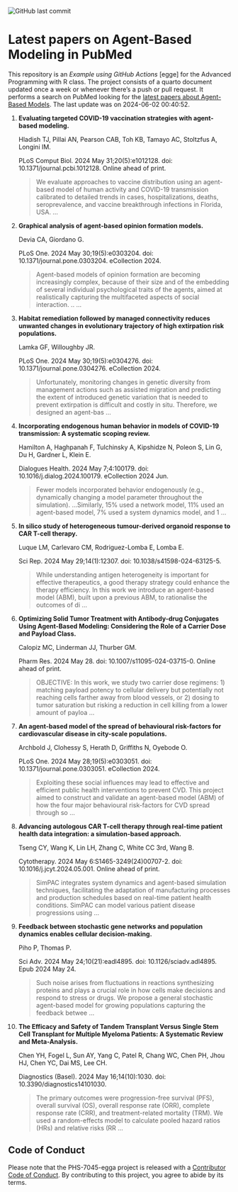 ![GitHub last
commit](https://img.shields.io/github/last-commit/UofUEpiBio/PHS-7045-egga.png)

# Latest papers on Agent-Based Modeling in PubMed

This repository is an *Example using GitHub Actions* \[egge\] for the
Advanced Programming with R class. The project consists of a quarto
document updated once a week or whenever there’s a push or pull request.
It performs a search on PubMed looking for the <a
href="https://pubmed.ncbi.nlm.nih.gov/?term=agent-based+model&amp;sort=date"
target="_blank">latest papers about Agent-Based Models</a>. The last
update was on 2024-06-02 00:40:52.

<div class="cell">

</div>

1.  **Evaluating targeted COVID-19 vaccination strategies with
    agent-based modeling.**

    Hladish TJ, Pillai AN, Pearson CAB, Toh KB, Tamayo AC, Stoltzfus A,
    Longini IM.

    PLoS Comput Biol. 2024 May 31;20(5):e1012128. doi:
    10.1371/journal.pcbi.1012128. Online ahead of print.

    > We evaluate approaches to vaccine distribution using an
    > agent-based model of human activity and COVID-19 transmission
    > calibrated to detailed trends in cases, hospitalizations, deaths,
    > seroprevalence, and vaccine breakthrough infections in Florida,
    > USA. …

2.  **Graphical analysis of agent-based opinion formation models.**

    Devia CA, Giordano G.

    PLoS One. 2024 May 30;19(5):e0303204. doi:
    10.1371/journal.pone.0303204. eCollection 2024.

    > Agent-based models of opinion formation are becoming increasingly
    > complex, because of their size and of the embedding of several
    > individual psychological traits of the agents, aimed at
    > realistically capturing the multifaceted aspects of social
    > interaction. .. …

3.  **Habitat remediation followed by managed connectivity reduces
    unwanted changes in evolutionary trajectory of high extirpation risk
    populations.**

    Lamka GF, Willoughby JR.

    PLoS One. 2024 May 30;19(5):e0304276. doi:
    10.1371/journal.pone.0304276. eCollection 2024.

    > Unfortunately, monitoring changes in genetic diversity from
    > management actions such as assisted migration and predicting the
    > extent of introduced genetic variation that is needed to prevent
    > extirpation is difficult and costly in situ. Therefore, we
    > designed an agent-bas …

4.  **Incorporating endogenous human behavior in models of COVID-19
    transmission: A systematic scoping review.**

    Hamilton A, Haghpanah F, Tulchinsky A, Kipshidze N, Poleon S, Lin G,
    Du H, Gardner L, Klein E.

    Dialogues Health. 2024 May 7;4:100179. doi:
    10.1016/j.dialog.2024.100179. eCollection 2024 Jun.

    > Fewer models incorporated behavior endogenously (e.g., dynamically
    > changing a model parameter throughout the simulation). …Similarly,
    > 15% used a network model, 11% used an agent-based model, 7% used a
    > system dynamics model, and 1 …

5.  **In silico study of heterogeneous tumour-derived organoid response
    to CAR T-cell therapy.**

    Luque LM, Carlevaro CM, Rodriguez-Lomba E, Lomba E.

    Sci Rep. 2024 May 29;14(1):12307. doi: 10.1038/s41598-024-63125-5.

    > While understanding antigen heterogeneity is important for
    > effective therapeutics, a good therapy strategy could enhance the
    > therapy efficiency. In this work we introduce an agent-based model
    > (ABM), built upon a previous ABM, to rationalise the outcomes of
    > di …

6.  **Optimizing Solid Tumor Treatment with Antibody-drug Conjugates
    Using Agent-Based Modeling: Considering the Role of a Carrier Dose
    and Payload Class.**

    Calopiz MC, Linderman JJ, Thurber GM.

    Pharm Res. 2024 May 28. doi: 10.1007/s11095-024-03715-0. Online
    ahead of print.

    > OBJECTIVE: In this work, we study two carrier dose regimens: 1)
    > matching payload potency to cellular delivery but potentially not
    > reaching cells farther away from blood vessels, or 2) dosing to
    > tumor saturation but risking a reduction in cell killing from a
    > lower amount of payloa …

7.  **An agent-based model of the spread of behavioural risk-factors for
    cardiovascular disease in city-scale populations.**

    Archbold J, Clohessy S, Herath D, Griffiths N, Oyebode O.

    PLoS One. 2024 May 28;19(5):e0303051. doi:
    10.1371/journal.pone.0303051. eCollection 2024.

    > Exploiting these social influences may lead to effective and
    > efficient public health interventions to prevent CVD. This project
    > aimed to construct and validate an agent-based model (ABM) of how
    > the four major behavioural risk-factors for CVD spread through so
    > …

8.  **Advancing autologous CAR T-cell therapy through real-time patient
    health data integration: a simulation-based approach.**

    Tseng CY, Wang K, Lin LH, Zhang C, White CC 3rd, Wang B.

    Cytotherapy. 2024 May 6:S1465-3249(24)00707-2. doi:
    10.1016/j.jcyt.2024.05.001. Online ahead of print.

    > SimPAC integrates system dynamics and agent-based simulation
    > techniques, facilitating the adaptation of manufacturing processes
    > and production schedules based on real-time patient health
    > conditions. SimPAC can model various patient disease progressions
    > using …

9.  **Feedback between stochastic gene networks and population dynamics
    enables cellular decision-making.**

    Piho P, Thomas P.

    Sci Adv. 2024 May 24;10(21):eadl4895. doi: 10.1126/sciadv.adl4895.
    Epub 2024 May 24.

    > Such noise arises from fluctuations in reactions synthesizing
    > proteins and plays a crucial role in how cells make decisions and
    > respond to stress or drugs. We propose a general stochastic
    > agent-based model for growing populations capturing the feedback
    > betwee …

10. **The Efficacy and Safety of Tandem Transplant Versus Single Stem
    Cell Transplant for Multiple Myeloma Patients: A Systematic Review
    and Meta-Analysis.**

    Chen YH, Fogel L, Sun AY, Yang C, Patel R, Chang WC, Chen PH, Jhou
    HJ, Chen YC, Dai MS, Lee CH.

    Diagnostics (Basel). 2024 May 16;14(10):1030. doi:
    10.3390/diagnostics14101030.

    > The primary outcomes were progression-free survival (PFS), overall
    > survival (OS), overall response rate (ORR), complete response rate
    > (CRR), and treatment-related mortality (TRM). We used a
    > random-effects model to calculate pooled hazard ratios (HRs) and
    > relative risks (RR …

## Code of Conduct

Please note that the PHS-7045-egga project is released with a
[Contributor Code of
Conduct](https://contributor-covenant.org/version/2/1/CODE_OF_CONDUCT.html).
By contributing to this project, you agree to abide by its terms.
